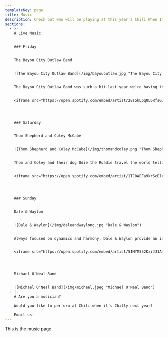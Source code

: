 ```yaml
---
templateKey: page
title: Music
description: Check out who will be playing at this year's Chili When It's Chilly weekend!
sections:
  - >-
    # Live Music


    ### Friday


    The Bayou City Outlaw Band


    ![The Bayou City Outlaw Band](/img/bayououtlaw.jpg "The Bayou City Outlaw Band")


    The Bayou City Outlaw Band was such a hit last year we're having them back!


    <iframe src="https://open.spotify.com/embed/artist/28s5kLpq0L6RfsGIYHB1C9" width="300" height="380" frameborder="0" allowtransparency="true" allow="encrypted-media"></iframe>




    ### Saturday


    Thom Shepherd and Coley McCabe


    ![Thom Shepherd and Coley McCabe](/img/thomandcoley.png "Thom Shepherd and Coley McCabe")


    Thom and Coley and their dog Odie the Roadie travel the world telling their stories, and singing their songs that make people laugh and cry.  They were both writing for Nashville publishing companies in the same building when they met. Their first date was a Deryl Dodd show at the Blue Bar in Nashville on April Fools Day, 2011. They relocated to Texas later that year and were married by Elvis in Las Vegas on October 23rd, 2015.


    <iframe src="https://open.spotify.com/embed/artist/1TC0WEFa9krScElxCR754T" width="300" height="380" frameborder="0" allowtransparency="true" allow="encrypted-media"></iframe>




    ### Sunday


    Dale & Waylon


    ![Dale & Waylon](/img/daleandwaylong.jpg "Dale & Waylon")


    Always focused on dynamics and harmony, Dale & Waylon provide an intimate show with songs that were "lived in" and "lived through".  Two guitars, a mandolin, and a harmonica, provide the soundtrack to a Dale & Waylon duo show.  The addition of Dave Gould on stand-up bass, Rob Clift on keys, accordion, and steel drum, and Mike Winters on drums rounds out the Dale & Waylon full band experience.


    <iframe src="https://open.spotify.com/embed/artist/5IMYM552KziJJ1AYIGmDsU" width="300" height="380" frameborder="0" allowtransparency="true" allow="encrypted-media"></iframe>




    Michael O'Neal Band


    ![Michael O'Neal Band](/img/michael.jpeg "Michael O'Neal Band")
  - |-
    # Are you a musician?

    Would you like to perform at Chili when it’s Chilly next year?

    Email us!
---
```

This is the music page